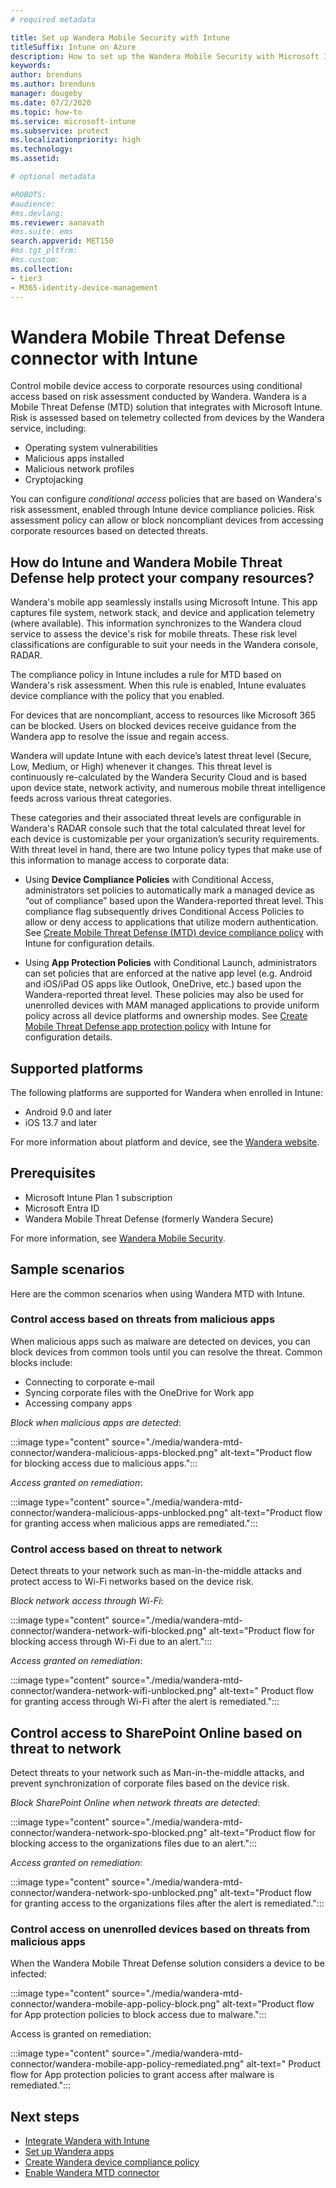 ```yaml
---
# required metadata

title: Set up Wandera Mobile Security with Intune
titleSuffix: Intune on Azure
description: How to set up the Wandera Mobile Security with Microsoft Intune to control mobile device access to your corporate resources.
keywords:
author: brenduns
ms.author: brenduns
manager: dougeby
ms.date: 07/2/2020
ms.topic: how-to
ms.service: microsoft-intune
ms.subservice: protect
ms.localizationpriority: high
ms.technology:
ms.assetid:  

# optional metadata

#ROBOTS:
#audience:
#ms.devlang:
ms.reviewer: aanavath
#ms.suite: ems
search.appverid: MET150
#ms.tgt_pltfrm:
#ms.custom:
ms.collection:
- tier3
- M365-identity-device-management
---
```


# Wandera Mobile Threat Defense connector with Intune  

Control mobile device access to corporate resources using conditional access based on risk assessment conducted by Wandera. Wandera is a Mobile Threat Defense (MTD) solution that integrates with Microsoft Intune.  Risk is assessed based on telemetry collected from devices by the Wandera service, including:
- Operating system vulnerabilities
- Malicious apps installed
- Malicious network profiles
- Cryptojacking

You can configure *conditional access* policies that are based on Wandera's risk assessment, enabled through Intune device compliance policies. Risk assessment policy can allow or block noncompliant devices from accessing corporate resources based on detected threats.  

## How do Intune and Wandera Mobile Threat Defense help protect your company resources?  

Wandera's mobile app seamlessly installs using Microsoft Intune. This app captures file system, network stack, and device and application telemetry (where available). This information synchronizes to the Wandera cloud service to assess the device's risk for mobile threats. These risk level classifications are configurable to suit your needs in the Wandera console, RADAR.

The compliance policy in Intune includes a rule for MTD  based on Wandera's risk assessment. When this rule is enabled, Intune evaluates device compliance with the policy that you enabled.

For devices that are noncompliant, access to resources like Microsoft 365 can be blocked. Users on blocked devices receive guidance from the Wandera app to resolve the issue and regain access.

Wandera will update Intune with each device’s latest threat level (Secure, Low, Medium, or High) whenever it changes. This threat level is continuously re-calculated by the Wandera Security Cloud and is based upon device state, network activity, and numerous mobile threat intelligence feeds across various threat categories.

These categories and their associated threat levels are configurable in Wandera's RADAR console such that the total calculated threat level for each device is customizable per your organization’s security requirements. With threat level in hand, there are two Intune policy types that make use of this information to manage access to corporate data:

* Using **Device Compliance Policies** with Conditional Access, administrators set policies to automatically mark a managed device as “out of compliance” based upon the Wandera-reported threat level. This compliance flag subsequently drives Conditional Access Policies to allow or deny access to applications that utilize modern authentication.  See [Create Mobile Threat Defense (MTD) device compliance policy](../protect/mtd-device-compliance-policy-create.md) with Intune for configuration details.

* Using **App Protection Policies** with Conditional Launch, administrators can set policies that are enforced at the native app level (e.g. Android and iOS/iPad OS apps like Outlook, OneDrive, etc.) based upon the Wandera-reported threat level. These policies may also be used for unenrolled devices with MAM managed applications to provide uniform policy across all device platforms and ownership modes. See [Create Mobile Threat Defense app protection policy](../protect/mtd-app-protection-policy.md) with Intune for configuration details.

## Supported platforms  

The following platforms are supported for Wandera when enrolled in Intune:

- Android 9.0 and later  
- iOS 13.7 and later 

For more information about platform and device, see the [Wandera website](https://www.wandera.com/mobile-threat-defense/).

## Prerequisites  

- Microsoft Intune Plan 1 subscription  
- Microsoft Entra ID
- Wandera Mobile Threat Defense (formerly Wandera Secure)  

For more information, see [Wandera Mobile Security](https://www.wandera.com/mobile-security/).
 
## Sample scenarios

Here are the common scenarios when using Wandera MTD with Intune.

### Control access based on threats from malicious apps  

When malicious apps such as malware are detected on devices, you can block devices from common tools until you can resolve the threat. Common blocks  include:  
- Connecting to corporate e-mail  
- Syncing corporate files with the OneDrive for Work app  
- Accessing company apps  

*Block when malicious apps are detected*:

:::image type="content" source="./media/wandera-mtd-connector/wandera-malicious-apps-blocked.png" alt-text="Product flow for blocking access due to malicious apps.":::

*Access granted on remediation*: 

:::image type="content" source="./media/wandera-mtd-connector/wandera-malicious-apps-unblocked.png" alt-text="Product flow for granting access when malicious apps are remediated.":::

### Control access based on threat to network  

Detect threats to your network such as man-in-the-middle attacks and protect access to Wi-Fi networks based on the device risk.  

*Block network access through Wi-Fi*:  

:::image type="content" source="./media/wandera-mtd-connector/wandera-network-wifi-blocked.png" alt-text="Product flow for blocking access through Wi-Fi due to an alert.":::

*Access granted on remediation*:  

:::image type="content" source="./media/wandera-mtd-connector/wandera-network-wifi-unblocked.png" alt-text=" Product flow for granting access through Wi-Fi after the alert is remediated.":::

## Control access to SharePoint Online based on threat to network

Detect threats to your network such as Man-in-the-middle attacks, and prevent synchronization of corporate files based on the device risk.

*Block SharePoint Online when network threats are detected*:  

:::image type="content" source="./media/wandera-mtd-connector/wandera-network-spo-blocked.png" alt-text="Product flow for blocking access to the organizations files due to an alert.":::

*Access granted on remediation*:  

:::image type="content" source="./media/wandera-mtd-connector/wandera-network-spo-unblocked.png" alt-text="Product flow for granting access to the organizations files after the alert is remediated.":::

### Control access on unenrolled devices based on threats from malicious apps

When the Wandera Mobile Threat Defense solution considers a device to be infected:

:::image type="content" source="./media/wandera-mtd-connector/wandera-mobile-app-policy-block.png" alt-text="Product flow for App protection policies to block access due to malware.":::


Access is granted on remediation:

:::image type="content" source="./media/wandera-mtd-connector/wandera-mobile-app-policy-remediated.png" alt-text=" Product flow for App protection policies to grant access after malware is remediated.":::

## Next steps

- [Integrate Wandera with Intune](wandera-mtd-connector-integration.md)
- [Set up Wandera apps](mtd-apps-ios-app-configuration-policy-add-assign.md)
- [Create Wandera device compliance policy](mtd-device-compliance-policy-create.md)
- [Enable Wandera MTD connector](mtd-connector-enable.md)
